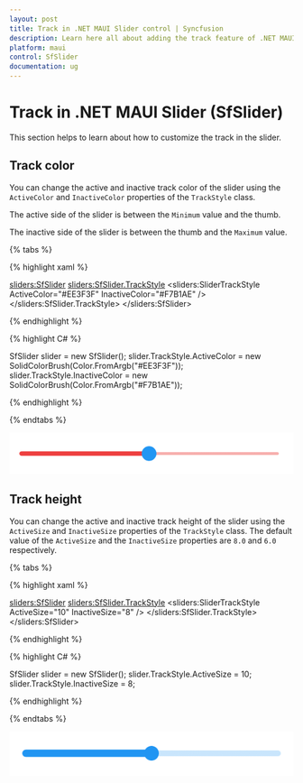 ```yaml
---
layout: post
title: Track in .NET MAUI Slider control | Syncfusion
description: Learn here all about adding the track feature of .NET MAUI Slider (SfSlider) control and more.
platform: maui
control: SfSlider
documentation: ug
---
```


# Track in .NET MAUI Slider (SfSlider)

This section helps to learn about how to customize the track in the slider.

## Track color

You can change the active and inactive track color of the slider using the `ActiveColor` and `InactiveColor` properties of the `TrackStyle` class.

The active side of the slider is between the `Minimum` value and the thumb.

The inactive side of the slider is between the thumb and the `Maximum` value.

{% tabs %}

{% highlight xaml %}

<sliders:SfSlider>
  <sliders:SfSlider.TrackStyle>
     <sliders:SliderTrackStyle ActiveColor="#EE3F3F" InactiveColor="#F7B1AE" />
  </sliders:SfSlider.TrackStyle>
</sliders:SfSlider>

{% endhighlight %}

{% highlight C# %}

  SfSlider slider = new SfSlider();
  slider.TrackStyle.ActiveColor = new SolidColorBrush(Color.FromArgb("#EE3F3F"));
  slider.TrackStyle.InactiveColor = new SolidColorBrush(Color.FromArgb("#F7B1AE"));

{% endhighlight %}

{% endtabs %}

![Slider track color](images/track/track-color.png)

## Track height

You can change the active and inactive track height of the slider using the `ActiveSize` and `InactiveSize` properties of the `TrackStyle` class. The default value of the `ActiveSize` and the `InactiveSize` properties are `8.0` and `6.0` respectively.

{% tabs %}

{% highlight xaml %}

 <sliders:SfSlider>
     <sliders:SfSlider.TrackStyle>
          <sliders:SliderTrackStyle ActiveSize="10" InactiveSize="8" />
      </sliders:SfSlider.TrackStyle>
 </sliders:SfSlider>

{% endhighlight %}

{% highlight C# %}

SfSlider slider = new SfSlider();
slider.TrackStyle.ActiveSize = 10;
slider.TrackStyle.InactiveSize = 8;

{% endhighlight %}

{% endtabs %}

![Slider track size](images/track/track-size.png)
